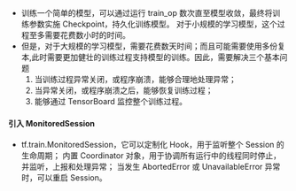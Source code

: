 
* 训练一个简单的模型，可以通过运行 train_op 数次直至模型收敛，最终将训练参数实施 Checkpoint，持久化训练模型。
对于小规模的学习模型，这个过程至多需要花费数小时的时间。
* 但是，对于大规模的学习模型，需要花费数天时间；而且可能需要使用多份复本,此时需要更加健壮的训练过程支持模型的训练。因此，需要解决三个基本问题
    1. 当训练过程异常关闭，或程序崩溃，能够合理地处理异常；
    2. 当异常关闭，或程序崩溃之后，能够恢复训练过程；
    3. 能够通过 TensorBoard 监控整个训练过程。
    
    
    
    
    


#### 引入 MonitoredSession
* tf.train.MonitoredSession，它可以定制化 Hook，用于监听整个 Session 的生命周期；
内置 Coordinator 对象，用于协调所有运行中的线程同时停止，并监听，上报和处理异常；
当发生 AbortedError 或 UnavailableError 异常时，可以重启 Session。
